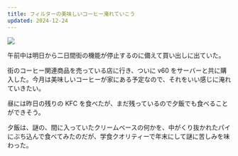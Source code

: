 ```yaml
---
title: フィルターの美味しいコーヒー淹れていこう
updated: 2024-12-24
---
```

![](https://i.imgur.com/y1VU8yE.jpeg)


午前中は明日から二日間街の機能が停止するのに備えて買い出しに出ていた。

街のコーヒー関連商品を売っている店に行き、ついに v60 をサーバーと共に購入した。今月は美味しいコーヒーが家にある予定なので、それをいい感じに淹れていきたい。

昼には昨日の残りの KFC を食べたが、まだ残っているので夕飯でも食べることができそう。

夕飯は、謎の、間に入っていたクリームベースの何かを、中がくり抜かれたパイにぶち込んで食べてみたのだが、学食クオリティーで年末にして謎に苦しみを味わった。